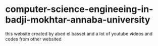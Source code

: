 # computer-science-engineeing-in-badji-mokhtar-annaba-university
this website created by abed el basset and a lot of youtube videos and codes from other websited
